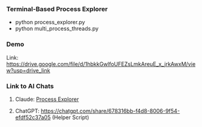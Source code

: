 ### Terminal-Based Process Explorer

- python process_explorer.py
- python multi_process_threads.py

### Demo

Link: https://drive.google.com/file/d/1hbkkGwlfoUFEZsLmkAreuE_x_jrkAwxM/view?usp=drive_link

### Link to AI Chats

1. Claude: <a href="https://github.com/anpa6841/process-explorer/blob/master/Process Explorer Claude.pdf">Process Explorer</a> 

2. ChatGPT: https://chatgpt.com/share/678316bb-f4d8-8006-9f54-efdf52c37a05 (Helper Script)
